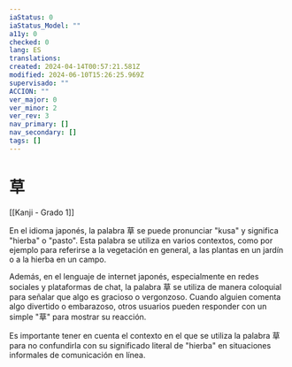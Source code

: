 ```yaml
---
iaStatus: 0
iaStatus_Model: ""
a11y: 0
checked: 0
lang: ES
translations: 
created: 2024-04-14T00:57:21.581Z
modified: 2024-06-10T15:26:25.969Z
supervisado: ""
ACCION: ""
ver_major: 0
ver_minor: 2
ver_rev: 3
nav_primary: []
nav_secondary: []
tags: []
---
```

# 草

[[Kanji - Grado 1]]

En el idioma japonés, la palabra 草 se puede pronunciar "kusa" y significa "hierba" o "pasto". Esta palabra se utiliza en varios contextos, como por ejemplo para referirse a la vegetación en general, a las plantas en un jardín o a la hierba en un campo.

Además, en el lenguaje de internet japonés, especialmente en redes sociales y plataformas de chat, la palabra 草 se utiliza de manera coloquial para señalar que algo es gracioso o vergonzoso. Cuando alguien comenta algo divertido o embarazoso, otros usuarios pueden responder con un simple "草" para mostrar su reacción.

Es importante tener en cuenta el contexto en el que se utiliza la palabra 草 para no confundirla con su significado literal de "hierba" en situaciones informales de comunicación en línea.
